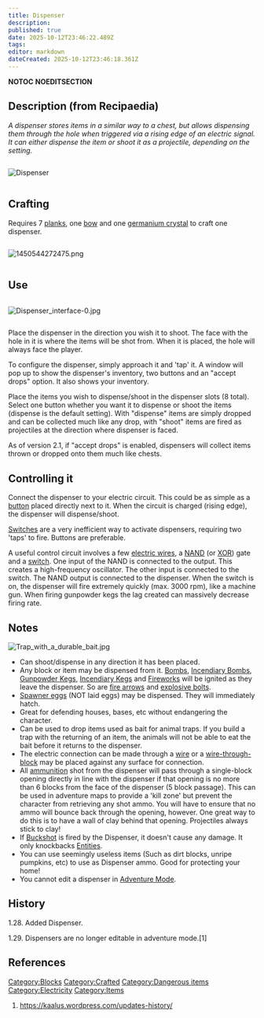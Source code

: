 ```yaml
---
title: Dispenser
description: 
published: true
date: 2025-10-12T23:46:22.489Z
tags: 
editor: markdown
dateCreated: 2025-10-12T23:46:18.361Z
---
```


__NOTOC__ __NOEDITSECTION__

## Description (from Recipaedia)

*A dispenser stores items in a similar way to a chest, but allows
dispensing them through the hole when triggered via a rising edge of an
electric signal. It can either dispense the item or shoot it as a
projectile, depending on the setting.*

<div style="overflow: hidden">

![Dispenser](Dispenser "Dispenser")

</div>

## Crafting

Requires 7 [planks](planks "wikilink"), one [bow](bow "wikilink") and
one [germanium crystal](germanium_Crystal "wikilink") to craft one
dispenser.

<div style="overflow: hidden">

![1450544272475.png](1450544272475.png "1450544272475.png")

</div>

## Use

<div style="overflow: hidden">

![Dispenser_interface-0.jpg](Dispenser_interface-0.jpg
"Dispenser_interface-0.jpg")

</div>

Place the dispenser in the direction you wish it to shoot. The face with
the hole in it is where the items will be shot from. When it is placed,
the hole will always face the player.

To configure the dispenser, simply approach it and 'tap' it. A window
will pop up to show the dispenser's inventory, two buttons and an
"accept drops" option. It also shows your inventory.

Place the items you wish to dispense/shoot in the dispenser slots (8
total). Select one button whether you want it to dispense or shoot the
items (dispense is the default setting). With "dispense" items are
simply dropped and can be collected much like any drop, with "shoot"
items are fired as projectiles at the direction where dispenser is
faced.

As of version 2.1, if "accept drops" is enabled, dispensers will collect
items thrown or dropped onto them much like chests.

## Controlling it

Connect the dispenser to your electric circuit. This could be as simple
as a [button](button "wikilink") placed directly next to it. When the
circuit is charged (rising edge), the dispenser will dispense/shoot.

[Switches](Switch "wikilink") are a very inefficient way to activate
dispensers, requiring two 'taps' to fire. Buttons are preferable.

A useful control circuit involves a few [electric
wires](Electric_Wire "wikilink"), a [NAND](Logic_NAND_Gate "wikilink")
(or [XOR](Logic_XOR_Gate "wikilink")) gate and a
[switch](switch "wikilink"). One input of the NAND is connected to the
output. This creates a high-frequency oscillator. The other input is
connected to the switch. The NAND output is connected to the dispenser.
When the switch is on, the dispenser will fire extremely quickly (max.
3000 rpm), like a machine gun. When firing gunpowder kegs the lag
created can massively decrease firing rate.

## Notes

![Trap_with_a_durable_bait.jpg](Trap_with_a_durable_bait.jpg
"Trap_with_a_durable_bait.jpg")

  - Can shoot/dispense in any direction it has been placed.
  - Any block or item may be dispensed from it.
    [Bombs](Bomb "wikilink"), [Incendiary
    Bombs](Incendiary_Bomb "wikilink"), [Gunpowder
    Kegs](Gunpowder_Kegs "wikilink"), [Incendiary
    Kegs](Incendiary_Kegs "wikilink") and
    [Fireworks](Firework "wikilink") will be ignited as they leave the
    dispenser. So are [fire arrows](fire_Arrow "wikilink") and
    [explosive bolts](explosive_Bolt "wikilink").
  - [Spawner eggs](Eggs "wikilink") (NOT laid eggs) may be dispensed.
    They will immediately hatch.
  - Great for defending houses, bases, etc without endangering the
    character.
  - Can be used to drop items used as bait for animal traps. If you
    build a trap with the returning of an item, the animals will not be
    able to eat the bait before it returns to the dispenser.
  - The electric connection can be made through a
    [wire](Electric_Wire "wikilink") or a
    [wire-through-block](Wire_Through_Bricks "wikilink") may be placed
    against any surface for connection.
  - All [ammunition](weapons "wikilink") shot from the dispenser will
    pass through a single-block opening directly in line with the
    dispenser if that opening is no more than 6 blocks from the face of
    the dispenser (5 block passage). This can be used in adventure maps
    to provide a 'kill zone' but prevent the character from retrieving
    any shot ammo. You will have to ensure that no ammo will bounce back
    through the opening, however. One great way to do this is to have a
    wall of clay behind that opening. Projectiles always stick to clay\!
  - If [Buckshot](Buckshot "wikilink") is fired by the Dispenser, it
    doesn't cause any damage. It only knockbacks
    [Entities](Entities "wikilink").
  - You can use seemingly useless items (Such as dirt blocks, unripe
    pumpkins, etc) to use as Dispenser ammo. Good for protecting your
    home\!
  - You cannot edit a dispenser in [Adventure
    Mode](Adventure_Gamemode "wikilink").

## History

1.28. Added Dispenser.

1.29. Dispensers are no longer editable in adventure mode.\[1\]

## References

<references />

[Category:Blocks](Category:Blocks "wikilink")
[Category:Crafted](Category:Crafted "wikilink") [Category:Dangerous
items](Category:Dangerous_items "wikilink")
[Category:Electricity](Category:Electricity "wikilink")
[Category:Items](Category:Items "wikilink")

1.  <https://kaalus.wordpress.com/updates-history/>